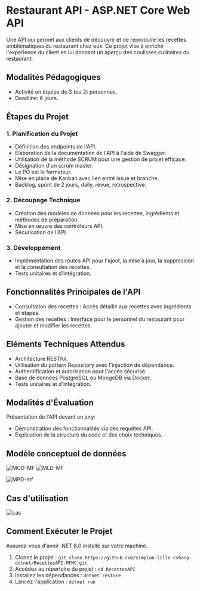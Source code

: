 
# Restaurant API - ASP.NET Core Web API

Une API qui permet aux clients de découvrir et de reproduire les recettes emblématiques du restaurant chez eux. Ce projet vise à enrichir l'expérience du client en lui donnant un aperçu des coulisses culinaires du restaurant.

## Modalités Pédagogiques

- Activité en équipe de 3 (ou 2)  personnes.
- Deadline: 6 jours.
  
## Étapes du Projet

### 1. Planification du Projet

- Définition des endpoints de l'API.
- Elaboration de la documentation de l'API à l'aide de Swagger.
- Utilisation de la méthode SCRUM pour une gestion de projet efficace.
- Désignation d'un scrum master.
- Le PO est le formateur.
- Mise en place de Kanban avec lien entre issue et branche.
- Backlog, sprint de 2 jours, daily, revue, retrospective.

### 2. Découpage Technique

- Création des modèles de données pour les recettes, ingrédients et méthodes de préparation.
- Mise en œuvre des contrôleurs API.
- Sécurisation de l'API.

### 3. Développement

- Implémentation des routes API pour l'ajout, la mise à jour, la suppression et la consultation des recettes.
- Tests unitaires et d'intégration.

## Fonctionnalités Principales de l'API

- Consultation des recettes : Accès détaillé aux recettes avec ingrédients et étapes.
- Gestion des recettes : Interface pour le personnel du restaurant pour ajouter et modifier les recettes.

## Eléments Techniques Attendus

- Architecture RESTful.
- Utilisation du pattern Repository avec l'injection de dépendance.
- Authentification et autorisation pour l'accès sécurisé.
- Base de données PostgreSQL ou MongoDB via Docker.
- Tests unitaires et d'intégration.

## Modalités d'Évaluation

Présentation de l'API devant un jury:

- Démonstration des fonctionnalités via des requêtes API.
- Explication de la structure du code et des choix techniques.

 ## Modèle conceptuel de données


![MCD-MF](https://github.com/simplon-lille-csharp-dotnet/RecettesAPI-MFMC/assets/150059186/4f2509b4-5769-4c9e-b655-b9c04401d77e)
![MLD-MF](https://github.com/simplon-lille-csharp-dotnet/RecettesAPI-MFMC/assets/150059186/e77d4298-384b-42b5-ab66-a0869a123569)

![MPD-mf](https://github.com/simplon-lille-csharp-dotnet/RecettesAPI-MFMC/assets/150059186/c3565d9d-b6dd-438c-81a9-44a84934e389)

## Cas d'utilisation

![cas](https://github.com/simplon-lille-csharp-dotnet/RecettesAPI-MFMC/assets/150059186/bd886533-1f00-4ca2-87a5-465342633058)

## Comment Exécuter le Projet

Assurez-vous d'avoir .NET 8.0 installé sur votre machine.

1. Clonez le projet : `git clone https://github.com/simplon-lille-csharp-dotnet/RecettesAPI-MFMC.git`
2. Accédez au répertoire du projet : `cd RecettesAPI`
3. Installez les dépendances : `dotnet restore`
4. Lancez l'application : `dotnet run`



